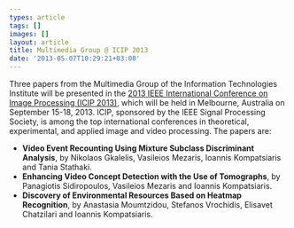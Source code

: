 ```yaml
---
types: article
tags: []
images: []
layout: article
title: Multimedia Group @ ICIP 2013
date: '2013-05-07T10:29:21+03:00'
---
```

<p>Three papers from the Multimedia Group of the Information Technologies Institute will be presented in the <a href="http://www.ieeeicip.org/" target="_blank">2013 IEEE International Conference on Image Processing (ICIP 2013)</a>, which will be held in Melbourne, Australia on September 15-18, 2013. ICIP, sponsored by the IEEE Signal Processing Society, is among the top international conferences in theoretical, experimental, and applied image and video processing. The papers are:</p><ul><li><strong>Video Event Recounting Using Mixture Subclass Discriminant Analysis</strong>, by Nikolaos Gkalelis, Vasileios Mezaris, Ioannis Kompatsiaris and Tania Stathaki.</li><li><strong>Enhancing Video Concept Detection with the Use of Tomographs</strong>, by Panagiotis Sidiropoulos, Vasileios Mezaris and Ioannis Kompatsiaris.</li><li><strong>Discovery of Environmental Resources Based on Heatmap Recognition</strong>, by Anastasia Moumtzidou, Stefanos Vrochidis, Elisavet Chatzilari and Ioannis Kompatsiaris.</li></ul>
